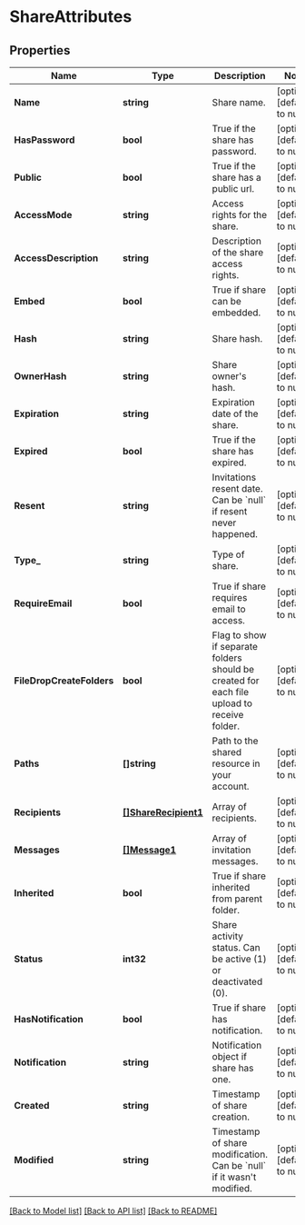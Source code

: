 # ShareAttributes

## Properties
Name | Type | Description | Notes
------------ | ------------- | ------------- | -------------
**Name** | **string** | Share name. | [optional] [default to null]
**HasPassword** | **bool** | True if the share has password. | [optional] [default to null]
**Public** | **bool** | True if the share has a public url. | [optional] [default to null]
**AccessMode** | **string** | Access rights for the share. | [optional] [default to null]
**AccessDescription** | **string** | Description of the share access rights. | [optional] [default to null]
**Embed** | **bool** | True if share can be embedded. | [optional] [default to null]
**Hash** | **string** | Share hash. | [optional] [default to null]
**OwnerHash** | **string** | Share owner&#x27;s hash. | [optional] [default to null]
**Expiration** | **string** | Expiration date of the share. | [optional] [default to null]
**Expired** | **bool** | True if the share has expired. | [optional] [default to null]
**Resent** | **string** | Invitations resent date. Can be &#x60;null&#x60; if resent never happened. | [optional] [default to null]
**Type_** | **string** | Type of share. | [optional] [default to null]
**RequireEmail** | **bool** | True if share requires email to access. | [optional] [default to null]
**FileDropCreateFolders** | **bool** | Flag to show if separate folders should be created for each file upload to receive folder. | [optional] [default to null]
**Paths** | **[]string** | Path to the shared resource in your account. | [optional] [default to null]
**Recipients** | [**[]ShareRecipient1**](ShareRecipient_1.md) | Array of recipients. | [optional] [default to null]
**Messages** | [**[]Message1**](Message_1.md) | Array of invitation messages. | [optional] [default to null]
**Inherited** | **bool** | True if share inherited from parent folder. | [optional] [default to null]
**Status** | **int32** | Share activity status. Can be active (1) or deactivated (0). | [optional] [default to null]
**HasNotification** | **bool** | True if share has notification. | [optional] [default to null]
**Notification** | **string** | Notification object if share has one. | [optional] [default to null]
**Created** | **string** | Timestamp of share creation. | [optional] [default to null]
**Modified** | **string** | Timestamp of share modification. Can be &#x60;null&#x60; if it wasn&#x27;t modified. | [optional] [default to null]

[[Back to Model list]](../README.md#documentation-for-models) [[Back to API list]](../README.md#documentation-for-api-endpoints) [[Back to README]](../README.md)

